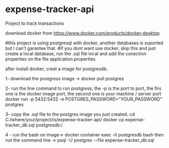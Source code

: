 # expense-tracker-api
Project to track transactions

download docker from https://www.docker.com/products/docker-desktop

#this project is using postgresql with docker, another databases is suported but I can't garantee that.
#if you dont want use docker, skip this and just create a local database, run the .sql file local and add the conection properties on the file application.properties

after install docker, creat a image for postgresdb.

1- download the postgress image -> 
docker pull postgres

2- run the line command to run postgress, the -p is the port to port, the firs one is the docker image port, the second one is your machine / server port
docker run -p 5432:5432 -e POSTGRES_PASSWORD="YOUR_PASSWORD" postgres

3- copy the .sql file to the postgres image you just created.
cd C:/where/your/project/is/expense-tracker-api/
docker cp expense-tracker_db.sql postgresdb:/

4 - run the bash on image->
docker container exec -it postgresdb bash
then run the command line -> psql -U postgres --file expense-tracker_db.sql




